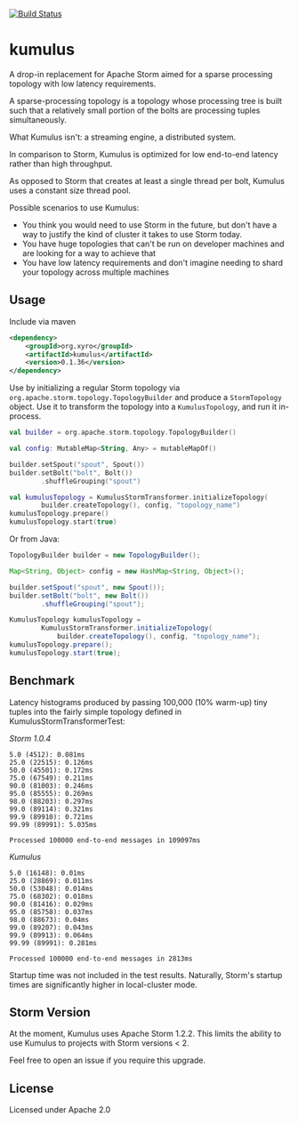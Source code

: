[![Build Status](https://travis-ci.org/reembs/kumulus.svg?branch=master "Build Status")](https://travis-ci.org/reembs/kumulus)

# kumulus
A drop-in replacement for Apache Storm aimed for a sparse processing topology with low latency requirements.

A sparse-processing topology is a topology whose processing tree is built such that a relatively small portion of the bolts are processing tuples simultaneously.

What Kumulus isn't: a streaming engine, a distributed system.

In comparison to Storm, Kumulus is optimized for low end-to-end latency rather than high throughput.

As opposed to Storm that creates at least a single thread per bolt, Kumulus uses a constant size thread pool.

Possible scenarios to use Kumulus:
- You think you would need to use Storm in the future, but don't have a way to justify the kind of cluster it takes to use Storm today.
- You have huge topologies that can't be run on developer machines and are looking for a way to achieve that
- You have low latency requirements and don't imagine needing to shard your topology across multiple machines

## Usage

Include via maven
```xml
<dependency>
    <groupId>org.xyro</groupId>
    <artifactId>kumulus</artifactId>
    <version>0.1.36</version>
</dependency>
```

Use by initializing a regular Storm topology via ```org.apache.storm.topology.TopologyBuilder``` and produce a ```StormTopology``` object. Use it to transform the topology into a `KumulusTopology`, and run it in-process.

```kotlin
val builder = org.apache.storm.topology.TopologyBuilder()

val config: MutableMap<String, Any> = mutableMapOf()

builder.setSpout("spout", Spout())
builder.setBolt("bolt", Bolt())
        .shuffleGrouping("spout")

val kumulusTopology = KumulusStormTransformer.initializeTopology(
        builder.createTopology(), config, "topology_name")
kumulusTopology.prepare()
kumulusTopology.start(true)
```

Or from Java:
```java
TopologyBuilder builder = new TopologyBuilder();

Map<String, Object> config = new HashMap<String, Object>();

builder.setSpout("spout", new Spout());
builder.setBolt("bolt", new Bolt())
        .shuffleGrouping("spout");

KumulusTopology kumulusTopology =
        KumulusStormTransformer.initializeTopology(
            builder.createTopology(), config, "topology_name");
kumulusTopology.prepare();
kumulusTopology.start(true);
```

## Benchmark

Latency histograms produced by passing 100,000 (10% warm-up) tiny tuples into the fairly simple topology defined in KumulusStormTransformerTest:

*Storm 1.0.4*
```
5.0 (4512): 0.081ms
25.0 (22515): 0.126ms
50.0 (45501): 0.172ms
75.0 (67549): 0.211ms
90.0 (81003): 0.246ms
95.0 (85555): 0.269ms
98.0 (88203): 0.297ms
99.0 (89114): 0.321ms
99.9 (89910): 0.721ms
99.99 (89991): 5.035ms

Processed 100000 end-to-end messages in 109097ms
```

*Kumulus*
```
5.0 (16148): 0.01ms
25.0 (28869): 0.011ms
50.0 (53048): 0.014ms
75.0 (68302): 0.018ms
90.0 (81416): 0.029ms
95.0 (85758): 0.037ms
98.0 (88673): 0.04ms
99.0 (89207): 0.043ms
99.9 (89913): 0.064ms
99.99 (89991): 0.281ms

Processed 100000 end-to-end messages in 2813ms
```

Startup time was not included in the test results. Naturally, Storm's startup times are significantly higher in local-cluster mode.

## Storm Version

At the moment, Kumulus uses Apache Storm 1.2.2. This limits the ability to use Kumulus to projects with Storm versions < 2.

Feel free to open an issue if you require this upgrade.

## License

Licensed under Apache 2.0
